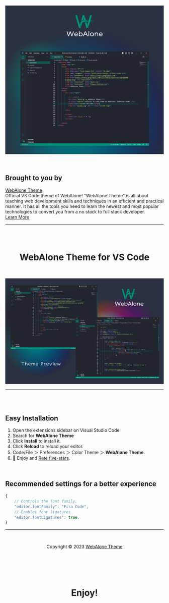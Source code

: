<div align="center">

![webalone-theme](images/WebAlone_Theme.png)


</div>

<p><br></p>

## **Brought to you by**
<p><a title="Try WebAlone" href="https://github.com/Rahat-a/"> WebAlone Theme </a></br>
Official VS Code theme of WebAlone! "WebAlone Theme" is all about teaching web development skills and techniques in an efficient and practical manner. It has all the tools you need to learn the newest and most popular technologies to convert you from a no stack to full stack developer.<br> <a title="Try WebAlone" href="https://github.com/Rahat-a/">Learn More</a></p>

---

<br>
<br>

<div align="center">

# **WebAlone Theme for VS Code**
<br>

![webalone-theme-options](images/Theme_preview.png)

</div>

---
<br>
<br>

## **Easy Installation**

1. Open the extensions sidebar on Visual Studio Code
2. Search for **WebAlone Theme**
3. Click **Install** to install it.
4. Click **Reload** to reload your editor.
5. Code/File ＞ Preferences ＞ Color Theme ＞ **WebAlone Theme**.
6. 🌟 Enjoy and [Rate five-stars](https://marketplace.visualstudio.com/items?itemName=RahatHassan.webalone-vscode-theme&ssr=false#overview).


<br>

## Recommended settings for a better experience

```js
{
    // Controls the font family.
    "editor.fontFamily": "Fira Code",
    // Enables font ligatures
    "editor.fontLigatures": true,
}
```

---
<br>

<p align="center">Copyright &copy; 2023 <a href="https://github.com/Rahat-a/">WebAlone Theme</a></p>
<br><br><br><br>

<div align="center">

# **Enjoy!**

<div>

